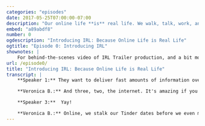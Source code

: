 ```yaml
---
categories: "episodes"
date: 2017-05-25T07:00:00-07:00
description: "Our online life **is** real life. We walk, talk, work, and even love on the Internet – but we don’t always treat it like real life. Host Veronica Belmont sets out to explore this disconnect with stories from the wilds of the Web."
embed: "a89abdf8"
number: 0
ogdescription: "Introducing IRL: Because Online Life is Real Life"
ogtitle: "Episode 0: Introducing IRL"
shownotes: |
    For behind-the-scenes video of IRL Trailer production, and a bit more about why we're making this podcast, check out our [blog](http://blog.mozilla.org/internetcitizen/2017/06/19/introducing-irl-original-podcast-mozilla/).
url: /episode0/
title: "Introducing IRL: Because Online Life is Real Life"
transcript: |
    **Speaker 1:** They want to deliver fast amounts of information over the internet, and again, the internet is a series of tubes, tubes, tubes.

    **Veronica B.:** And three, two, the internet. It's amazing if you love pandas, complicated OK Go videos, buying stuff, gifs, jiffs, no, it's gifs, seeing governments toppled by popular uprisings, kittens getting their heads stuck in jars, or watching mean people from high school get middle aged on Facebook, but it's a rough place if you don't like cyberbullying, anonymous threats, fake news, companies stalking your every move, ransomware, identity theft, or getting hacked, getting doxxed, getting catfished ... Maybe we can't have nice things. We just break them or make them too weird or obnoxious to enjoy. So given its current state, I have to ask. Is the internet broken beyond repair? I'm Veronica Belmont, and I'm hosting this brand new podcast for Mozilla. It's called IRL. Yep, that's right, IRL as in In Real Life, because your online life is real life. I think we forget that sometimes because we do stuff online that we wouldn't dare do in meet space. Online, we let companies follow us around as we hop from website to website. In real life, we don't answer the door when someone's trying to sell us cookies. Online, we split up in highly politicized camps. IRL, we could probably talk out our differences over a few beers.

    **Speaker 3:**  Yay!

    **Veronica B.:** Online, we stalk our Tinder dates before we even meet them in person. In real life, we do that and we end up in front of a judge. These days, it feels like the web's at a critical juncture. On IRL, I'll dive into the internet to find out what needs fixing, saving, or made stronger. Together, let's find out how we can fix the internet for good and prove we can have nice things. IRL, an original podcast from Mozilla, launching on June 26th. Find out more at irlpodcast.org. IRL, because online life is real life.
---
```

